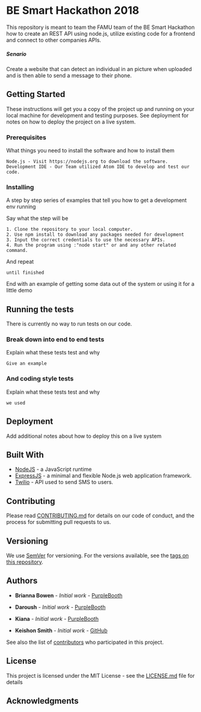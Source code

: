 # BE Smart Hackathon 2018

This repository is meant to team the FAMU team of the BE Smart Hackathon how to create an REST API using node.js, utilize existing code for a frontend and connect to other companies APIs.

##### Senario  
Create a website that can detect an individual in an picture when uploaded and is then able to send a message to their phone.

## Getting Started

These instructions will get you a copy of the project up and running on your local machine for development and testing purposes. See deployment for notes on how to deploy the project on a live system.

### Prerequisites

What things you need to install the software and how to install them

```
Node.js - Visit https://nodejs.org to download the software.
Development IDE - Our Team utilized Atom IDE to develop and test our code.
```

### Installing

A step by step series of examples that tell you how to get a development env running

Say what the step will be

```
1. Clone the repository to your local computer.
2. Use npm install to download any packages needed for development
3. Input the correct credentials to use the necessary APIs.
4. Run the program using :"node start" or and any other related command. 
```

And repeat

```
until finished
```

End with an example of getting some data out of the system or using it for a little demo

## Running the tests

There is currently no way to run tests on our code.

### Break down into end to end tests

Explain what these tests test and why

```
Give an example
```

### And coding style tests

Explain what these tests test and why

```
we used
```

## Deployment

Add additional notes about how to deploy this on a live system

## Built With

* [NodeJS](https://nodejs.org/en/) - a JavaScript runtime
* [ExpressJS](https://expressjs.com/) - a minimal and flexible Node.js web application framework.
* [Twilio](https://www.twilio.com/) - API used to send SMS to users.

## Contributing

Please read [CONTRIBUTING.md](https://gist.github.com/PurpleBooth/b24679402957c63ec426) for details on our code of conduct, and the process for submitting pull requests to us.

## Versioning

We use [SemVer](http://semver.org/) for versioning. For the versions available, see the [tags on this repository](https://github.com/your/project/tags).

## Authors

* **Brianna Bowen** - *Initial work* - [PurpleBooth](https://github.com/PurpleBooth)

* **Daroush** - *Initial work* - [PurpleBooth](https://github.com/PurpleBooth)

* **Kiana** - *Initial work* - [PurpleBooth](https://github.com/PurpleBooth)

* **Keishon Smith** - *Initial work* - [GitHub](https://github.com/keishon104)




See also the list of [contributors](https://github.com/your/project/contributors) who participated in this project.

## License

This project is licensed under the MIT License - see the [LICENSE.md](LICENSE.md) file for details

## Acknowledgments
